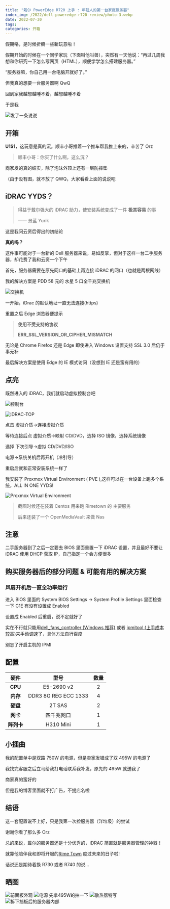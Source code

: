 ```yaml
---
title: "戴尔 PowerEdge R720 上手 : 年轻人的第一台家庭服务器"
index_img: /2022/dell-poweredge-r720-review/photo-3.webp
date: 2022-07-30
tags:
categories: 开箱
---
```


假期咯，是时候折腾一些新玩意啦！

假期开始的时候在一个同学家玩（下面叫他叫兽），突然有一天他说：“再过几周我想和你研究一下怎么写网页（HTML），顺便学学怎么搭建服务器。”

“服务器嘛，你自己用一台电脑开就好了。”

但我真的想要一台服务器啊 QwQ

回到家我越想越睡不着，越想越睡不着

于是我

![发了一条说说](qzone.webp)

## 开箱

**U1S1**，这玩意是真的沉。顺丰小哥推着一个推车帮我推上来的，辛苦了 Orz

> 顺丰小哥：你买了什么啊，这么沉？

商家发的真的结实，除了泡沫外顶上还有一层防摔垫

（由于没有图，就不放了 QWQ，大家看看上面的说说吧

## iDRAC YYDS？

> 得益于戴尔强大的 iDRAC 助力，使安装系统变成了一件 **极其容易** 的事
>
> —— 景蓝 Yurik

这是我问云资后得出的初结论

**真的吗？**

这件事可能对于一台新的 Dell 服务器来说，易如反掌，但对于这样一台二手服务器，却花费了我和云资一个下午

首先，服务器需要在原先网口的基础上再连接 iDRAC 的网口（也就是两根网线）

我的解决方案是 PDD 58 元的 水星 5 口全千兆交换机

![交换机](switch.webp)

一开始，iDrac 的默认地址一直无法连接(https)

重置之后 Edge 浏览器便提示

> **使用不受支持的协议**
>
> **ERR_SSL_VERSION_OR_CIPHER_MISMATCH**

无论是 Chrome Firefox 还是 Edge 即使进入 Windows 设置支持 SSL 3.0 后仍于事无补

最后解决方案是使用 Edge 的 IE 模式访问（没想到 IE 还是蛮有用的）

## 点亮

既然进入的 iDRAC，我们就启动虚拟控制台吧

![控制台](idrac-1.webp)

![iDRAC-TOP](idrac-3.webp)

点击 虚拟介质->连接虚拟介质

等待连接后点 虚拟介质->映射 CD/DVD，选择 ISO 镜像，选择系统镜像

选择 下次引导->虚拟 CD/DVD/ISO

电源->系统关机后再开机（冷引导）

重启后就和正常安装系统一样了

我安装了 Proxmox Virtual Environment ( PVE ),这样可以在一台设备上跑多个系统，ALL IN ONE YYDS!

![Proxmox Virtual Environment](PVE.webp)

> 截图时候还在装着 Centos 用来跑 Rimetown 的 主要服务
>
> 后来还装了一个 OpenMediaVault 来做 Nas

## 注意

二手服务器到了之后一定要去 BIOS 里面重置一下 iDRAC 设置，并且最好不要让 iDRAC 使用 DHCP 获取 IP，自己指定一个会方便很多

## 购买服务器后的部分问题 & 可能有用的解决方案

### 风扇开机后一直全功率运行

进入 BIOS 里面的 System BIOS Settings -> System Profile Settings 里面检查一下 C1E 有没有设置成 Enabled

设置成 Enabled 后重启，说不定就好了

实在不行就只能用[dell_fans_controller (Windows 推荐)](https://github.com/cw1997/dell_fans_controller) 或者 [ipmitool (上手成本较高)](https://github.com/ipmitool/ipmitool)来手动调速了，具体方法自行百度

别忘了开启主机的 IPMI

## 配置

|  **硬件**  |       **型号**       | **数量** |
| :--------: | :------------------: | :------: |
|  **CPU**   |     E5\-2690 v2      |    2     |
|  **内存**  | DDR3 8G REG ECC 1333 |    4     |
|  **硬盘**  |        2T SAS        |    2     |
|  **网卡**  |      四千兆网口      |    1     |
| **阵列卡** |      H310 Mini       |    1     |

## 小插曲

我的配置单中是双路 750W 的电源，但是卖家发错成了双 495W 的电源了

我找完客服之后立马给我打电话联系我补发，原先的 495W 就送我了

商家真的蛮好的

但是我的博客里面就不打广告，不提店名啦

## 结语

这一套配置说不上好，只是我第一次捡服务器（洋垃圾）的尝试

谢谢你看了那么多 Orz

总的来说，戴尔的服务器还是十分优秀的，iDRAC 简直就是服务器管理的神器！

就靠他陪伴我和即将开服的[Rime Town](https://rimetown.net) 度过未来的日子啦!

话说还是期待着换 R730 或者 R740 的说...

## 晒图

![前面板外观](photo-1.webp)
![电源  先拿495W的拍一下](photo-2.webp)
![散热器特写](photo-3.webp)
![拆下挡板后的服务器内部](photo-4.webp)

